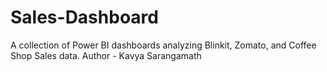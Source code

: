 # Sales-Dashboard
A collection of Power BI dashboards analyzing Blinkit, Zomato, and Coffee Shop Sales data.
Author - Kavya Sarangamath
